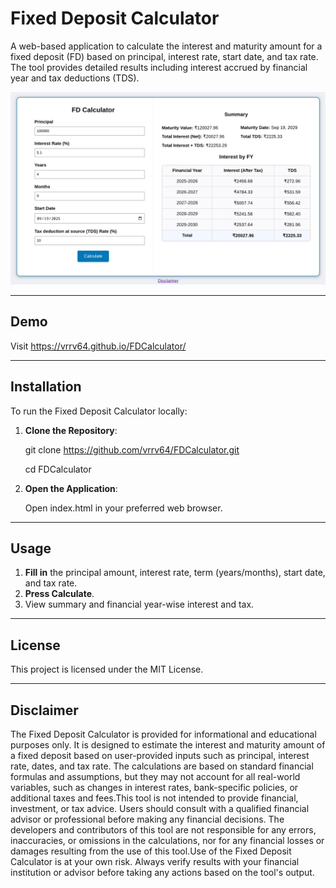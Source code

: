 # Fixed Deposit Calculator

A web-based application to calculate the interest and maturity amount for a fixed deposit (FD) based on principal, interest rate, start date, and tax rate. The tool provides detailed results including interest accrued by financial year and tax deductions (TDS).

![Screenshot](images/screenshot.png)

---

## Demo

Visit https://vrrv64.github.io/FDCalculator/

---

## Installation

To run the Fixed Deposit Calculator locally:

1. **Clone the Repository**:
  
   git clone https://github.com/vrrv64/FDCalculator.git

   cd FDCalculator
   
3. **Open the Application**:

    Open index.html  in your preferred web browser.

---

## Usage

1. **Fill in** the principal amount, interest rate, term (years/months), start date, and tax rate.
2. **Press Calculate**.
3. View summary and financial year-wise interest and tax.

---

## License

This project is licensed under the MIT License.

---

## Disclaimer

The Fixed Deposit Calculator is provided for informational and educational purposes only. It is designed to estimate the interest and maturity amount of a fixed deposit based on user-provided inputs such as principal, interest rate, dates, and tax rate. The calculations are based on standard financial formulas and assumptions, but they may not account for all real-world variables, such as changes in interest rates, bank-specific policies, or additional taxes and fees.This tool is not intended to provide financial, investment, or tax advice. Users should consult with a qualified financial advisor or professional before making any financial decisions. The developers and contributors of this tool are not responsible for any errors, inaccuracies, or omissions in the calculations, nor for any financial losses or damages resulting from the use of this tool.Use of the Fixed Deposit Calculator is at your own risk. Always verify results with your financial institution or advisor before taking any actions based on the tool's output.



